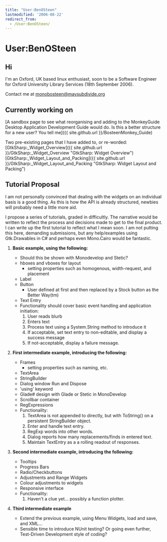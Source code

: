 ```yaml
---
title: "User:BenOSteen"
lastmodified: '2006-08-22'
redirect_from:
  - /User:BenOSteen/
---
```


User:BenOSteen
==============

Hi
--

I'm an Oxford, UK based linux enthusiast, soon to be a Software Engineer for Oxford University Library Services (18th September 2006).

Contact me at monobosteen@maysubdivide.org

Currently working on
--------------------

[A sandbox page to see what reorganising and adding to the MonkeyGuide Desktop Application Development Guide would do. Is this a better structure for a new user? You tell me]({{ site.github.url }}/BosteenMonkey_Guide)

Two pre-existing pages that I have added to, or re-worded: [GtkSharp:\_Widget\_Overview]({{ site.github.url }}/GtkSharp:_Widget_Overview "GtkSharp: Widget Overview") [GtkSharp:\_Widget\_Layout\_and\_Packing]({{ site.github.url }}/GtkSharp:_Widget_Layout_and_Packing "GtkSharp: Widget Layout and Packing")

Tutorial Proposal
-----------------

I am not personally convinced that dealing with the widgets on an individual basis is a good thing. As this is how the API is already structured, newbies will probably need a little more aid.

I propose a series of tutorials, graded in difficultly. The narrative would be written to reflect the process and decisions made to get to the final product. I can write up the first tutorial to reflect what I mean soon. I am not putting this here, demanding submissions, but any help/examples using Gtk.Drawables in C\# and perhaps even Mono.Cairo would be fantastic.

1.  **Basic example, using the following:**
    -   Should this be shown with Monodevelop and Stetic?
    -   hboxes and vboxes for layout
        -   setting properties such as homogenous, width-request, and placement
    -   Label
    -   Button
        -   User defined at first and then replaced by a Stock button as the Better Way(tm)
    -   Text Entry
    -   Functionality should cover basic event handling and application initiation:
        1.  User reads blurb
        2.  Enters text
        3.  Process text using a System.String method to introduce it
        4.  If acceptable, set text entry to non-editable, and display a success message
        5.  If not-acceptable, display a failure message.

2.  **First intermediate example, introducing the following:**
    -   Frames
        -   setting properties such as naming, etc.
    -   TextArea
    -   StringBuilder
    -   Dialog window Run and Dispose
    -   'using' keyword
    -   Glade\# design with Glade or Stetic in MonoDevelop
    -   Scrollbar container
    -   RegExpressions
    -   Functionality:
        1.  TextArea is not appended to directly, but with ToString() on a persistent StringBuilder object.
        2.  Enter and handle text entry.
        3.  RegExp words into other words.
        4.  Dialog reports how many replacements/finds in entered text.
        5.  Maintain TextEntry as a a rolling readout of responses.

3.  **Second intermediate example, introducing the following:**
    -   Tooltips
    -   Progress Bars
    -   Radio/Checkbuttons
    -   Adjustments and Range Widgets
    -   Colour adjustments to widgets
    -   Responsive interface
    -   Functionality:
        1.  Haven't a clue yet... possibly a function plotter.

4.  **Third intermediate example**
    -   Extend the previous example, using Menu Widgets, load and save, and XML...
    -   Sensible time to introduce NUnit testing? Or going even further, Test-Driven Development style of coding?



